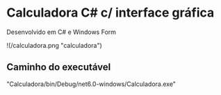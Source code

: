 # Calculadora C# c/ interface gráfica
Desenvolvido em C# e Windows Form

!(/calculadora.png "calculadora")


## Caminho do executável
"Calculadora/bin/Debug/net6.0-windows/Calculadora.exe"
